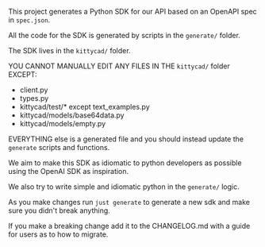 This project generates a Python SDK for our API based on an OpenAPI spec in
`spec.json`.

All the code for the SDK is generated by scripts in the `generate/` folder.

The SDK lives in the `kittycad/` folder.

YOU CANNOT MANUALLY EDIT ANY FILES IN THE `kittycad/` folder EXCEPT:

- client.py
- types.py
- kittycad/test/\* except text_examples.py
- kittycad/models/base64data.py
- kittycad/models/empty.py

EVERYTHING else is a generated file and you should instead update the `generate`
scripts and functions.

We aim to make this SDK as idiomatic to python developers as possible using the OpenAI
SDK as inspiration.

We also try to write simple and idiomatic python in the `generate/` logic.

As you make changes run `just generate` to generate a new sdk and make sure you didn't break anything.

If you make a breaking change add it to the CHANGELOG.md with a guide for users as to how to migrate.
